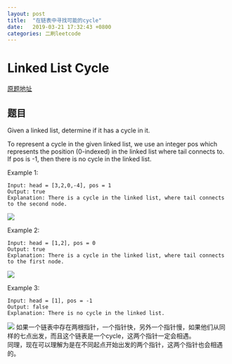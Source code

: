```yaml
---
layout: post
title:  "在链表中寻找可能的cycle"
date:   2019-03-21 17:32:43 +0800
categories: 二刷leetcode
---
```

# Linked List Cycle
[原题地址](https://leetcode.com/problems/linked-list-cycle/)

## 题目
Given a linked list, determine if it has a cycle in it.

To represent a cycle in the given linked list, we use an integer pos which represents the position (0-indexed) in the linked list where tail connects to. If pos is -1, then there is no cycle in the linked list.

 

Example 1:
```
Input: head = [3,2,0,-4], pos = 1
Output: true
Explanation: There is a cycle in the linked list, where tail connects to the second node.
```
![](https://assets.leetcode.com/uploads/2018/12/07/circularlinkedlist.png)

Example 2:
```
Input: head = [1,2], pos = 0
Output: true
Explanation: There is a cycle in the linked list, where tail connects to the first node.
```
![](https://assets.leetcode.com/uploads/2018/12/07/circularlinkedlist_test2.png)

Example 3:
```
Input: head = [1], pos = -1
Output: false
Explanation: There is no cycle in the linked list.

```
![](https://assets.leetcode.com/uploads/2018/12/07/circularlinkedlist_test3.png)
如果一个链表中存在两根指针，一个指针快，另外一个指针慢，如果他们从同样的七点出发，而且这个链表是一个cycle，这两个指针一定会相遇。<br>
同理，现在可以理解为是在不同起点开始出发的两个指针，这两个指针也会相遇的。